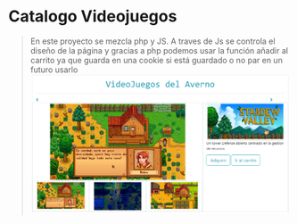# Catalogo Videojuegos

> En este proyecto se mezcla php y JS. A traves de Js se controla el diseño de la página y gracias a php podemos usar la función añadir al carrito ya que guarda en una cookie si está guardado o no par en un futuro usarlo
![](https://github.com/TheAlce73/Proyectos/blob/main/Trabajos%20DAW/Catalogo%20Videojuegos/Portada.PNG)
